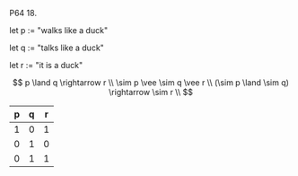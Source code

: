 P64 18.

let p := "walks like a duck"

let q := "talks like a duck"

let r := "it is a duck"

$$
p \land q \rightarrow r \\
\sim p \vee \sim q \vee r \\
(\sim p \land \sim q) \rightarrow \sim r \\
$$

| p   | q   | r   |
| --- | --- | --- |
| 1   | 0   | 1   |
| 0   | 1   | 0   |
| 0   | 1   | 1   |